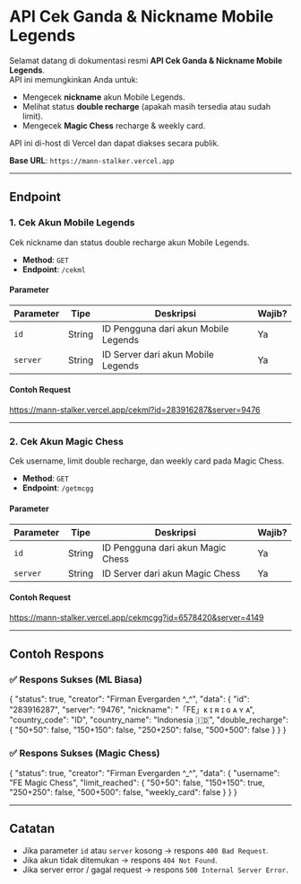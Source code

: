 # API Cek Ganda & Nickname Mobile Legends

Selamat datang di dokumentasi resmi **API Cek Ganda & Nickname Mobile Legends**.  
API ini memungkinkan Anda untuk:

- Mengecek **nickname** akun Mobile Legends.  
- Melihat status **double recharge** (apakah masih tersedia atau sudah limit).  
- Mengecek **Magic Chess** recharge & weekly card.  

API ini di-host di Vercel dan dapat diakses secara publik.

**Base URL**: `https://mann-stalker.vercel.app`

---

## Endpoint

### 1. Cek Akun Mobile Legends
Cek nickname dan status double recharge akun Mobile Legends.

- **Method**: `GET`  
- **Endpoint**: `/cekml`  

#### Parameter

| Parameter | Tipe   | Deskripsi                              | Wajib? |
|-----------|--------|----------------------------------------|--------|
| `id`      | String | ID Pengguna dari akun Mobile Legends   | Ya     |
| `server`  | String | ID Server dari akun Mobile Legends     | Ya     |

#### Contoh Request
https://mann-stalker.vercel.app/cekml?id=283916287&server=9476

---

### 2. Cek Akun Magic Chess
Cek username, limit double recharge, dan weekly card pada Magic Chess.

- **Method**: `GET`  
- **Endpoint**: `/getmcgg`  

#### Parameter

| Parameter | Tipe   | Deskripsi                              | Wajib? |
|-----------|--------|----------------------------------------|--------|
| `id`      | String | ID Pengguna dari akun Magic Chess      | Ya     |
| `server`  | String | ID Server dari akun Magic Chess        | Ya     |

#### Contoh Request
https://mann-stalker.vercel.app/cekmcgg?id=6578420&server=4149

---

## Contoh Respons

### ✅ Respons Sukses (ML Biasa)
{
    "status": true,
    "creator": "Firman Evergarden ^_^",
    "data": {
        "id": "283916287",
        "server": "9476",
        "nickname": "「FE」ᴋ ɪ ʀ ɪ ɢ ᴀ ʏ ᴀ",
        "country_code": "ID",
        "country_name": "Indonesia 🇮🇩",
        "double_recharge": {
            "50+50": false,
            "150+150": false,
            "250+250": false,
            "500+500": false
        }
    }
}

### ✅ Respons Sukses (Magic Chess)
{
    "status": true,
    "creator": "Firman Evergarden ^_^",
    "data": {
        "username": "FE Magic Chess",
        "limit_reached": {
            "50+50": false,
            "150+150": true,
            "250+250": false,
            "500+500": false,
            "weekly_card": false
        }
    }
}

---

## Catatan
- Jika parameter `id` atau `server` kosong → respons `400 Bad Request`.  
- Jika akun tidak ditemukan → respons `404 Not Found`.  
- Jika server error / gagal request → respons `500 Internal Server Error`.  
